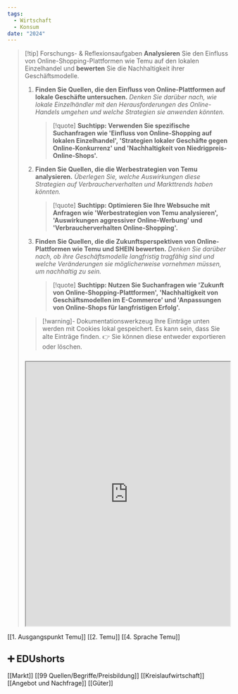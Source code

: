```yaml
---
tags:
  - Wirtschaft
  - Konsum
date: "2024"
---
```

> [!tip] Forschungs- & Reflexionsaufgaben 
> **Analysieren** Sie den Einfluss von Online-Shopping-Plattformen wie Temu auf den lokalen Einzelhandel und **bewerten** Sie die Nachhaltigkeit ihrer Geschäftsmodelle.
> 
> 1. **Finden Sie Quellen, die den Einfluss von Online-Plattformen auf lokale Geschäfte untersuchen.** _Denken Sie darüber nach, wie lokale Einzelhändler mit den Herausforderungen des Online-Handels umgehen und welche Strategien sie anwenden könnten._  
>    >[!quote] **Suchtipp: 
>    >Verwenden Sie spezifische Suchanfragen wie 'Einfluss von Online-Shopping auf lokalen Einzelhandel', 'Strategien lokaler Geschäfte gegen Online-Konkurrenz' und 'Nachhaltigkeit von Niedrigpreis-Online-Shops'.**
> 2. **Finden Sie Quellen, die die Werbestrategien von Temu analysieren.** _Überlegen Sie, welche Auswirkungen diese Strategien auf Verbraucherverhalten und Markttrends haben könnten._
>    >[!quote] **Suchtipp: 
>    >Optimieren Sie Ihre Websuche mit Anfragen wie 'Werbestrategien von Temu analysieren', 'Auswirkungen aggressiver Online-Werbung' und 'Verbraucherverhalten Online-Shopping'.**
> 3. **Finden Sie Quellen, die die Zukunftsperspektiven von Online-Plattformen wie Temu und SHEIN bewerten.** _Denken Sie darüber nach, ob ihre Geschäftsmodelle langfristig tragfähig sind und welche Veränderungen sie möglicherweise vornehmen müssen, um nachhaltig zu sein._
>    >[!quote] **Suchtipp: 
>    >Nutzen Sie Suchanfragen wie 'Zukunft von Online-Shopping-Plattformen', 'Nachhaltigkeit von Geschäftsmodellen im E-Commerce' und 'Anpassungen von Online-Shops für langfristigen Erfolg'.**
>   
>>[!warning]- Dokumentationswerkzeug 
>Ihre Einträge unten werden mit Cookies lokal gespeichert. Es kann sein, dass Sie alte Einträge finden. 
>👉 Sie können diese entweder exportieren oder löschen.
>#####
><iframe width="100%" height="600" src="https://app.Lumi.education/run/nYkJQz" allowfullscreen allow="geolocation *; autoplay; encrypted-media"></iframe>


[[1. Ausgangspunkt Temu]]
[[2. Temu]]
[[4. Sprache Temu]]

## ➕ EDUshorts
[[Markt]]
[[99 Quellen/Begriffe/Preisbildung]]
[[Kreislaufwirtschaft]]
[[Angebot und Nachfrage]]
[[Güter]]
